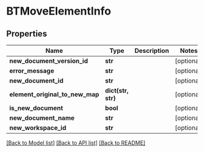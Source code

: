 # BTMoveElementInfo

## Properties
Name | Type | Description | Notes
------------ | ------------- | ------------- | -------------
**new_document_version_id** | **str** |  | [optional] 
**error_message** | **str** |  | [optional] 
**new_document_id** | **str** |  | [optional] 
**element_original_to_new_map** | **dict(str, str)** |  | [optional] 
**is_new_document** | **bool** |  | [optional] 
**new_document_name** | **str** |  | [optional] 
**new_workspace_id** | **str** |  | [optional] 

[[Back to Model list]](../README.md#documentation-for-models) [[Back to API list]](../README.md#documentation-for-api-endpoints) [[Back to README]](../README.md)


